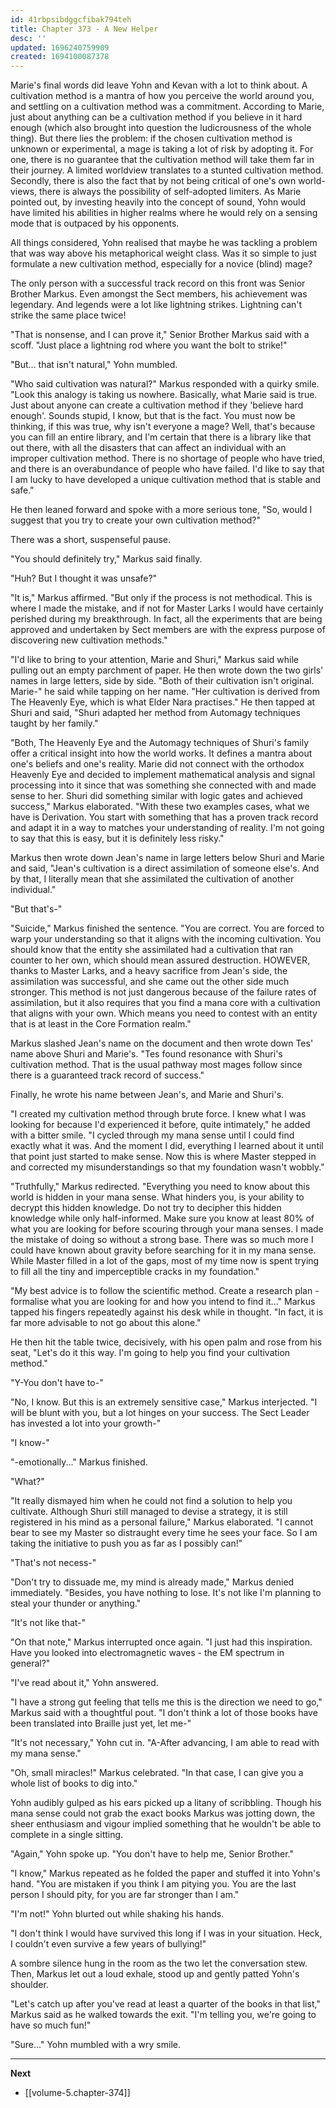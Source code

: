 ```yaml
---
id: 41rbpsibdggcfibak794teh
title: Chapter 373 - A New Helper
desc: ''
updated: 1696240759909
created: 1694100087378
---
```


Marie's final words did leave Yohn and Kevan with a lot to think about. A cultivation method is a mantra of how you perceive the world around you, and settling on a cultivation method was a commitment. According to Marie, just about anything can be a cultivation method if you believe in it hard enough (which also brought into question the ludicrousness of the whole thing). But there lies the problem: if the chosen cultivation method is unknown or experimental, a mage is taking a lot of risk by adopting it. For one, there is no guarantee that the cultivation method will take them far in their journey. A limited worldview translates to a stunted cultivation method. Secondly, there is also the fact that by not being critical of one's own world-views, there is always the possibility of self-adopted limiters. As Marie pointed out, by investing heavily into the concept of sound, Yohn would have limited his abilities in higher realms where he would rely on a sensing mode that is outpaced by his opponents.

All things considered, Yohn realised that maybe he was tackling a problem that was way above his metaphorical weight class. Was it so simple to just formulate a new cultivation method, especially for a novice (blind) mage?

The only person with a successful track record on this front was Senior Brother Markus. Even amongst the Sect members, his achievement was legendary. And legends were a lot like lightning strikes. Lightning can't strike the same place twice!

"That is nonsense, and I can prove it," Senior Brother Markus said with a scoff. "Just place a lightning rod where you want the bolt to strike!"

"But... that isn't natural," Yohn mumbled.

"Who said cultivation was natural?" Markus responded with a quirky smile. "Look this analogy is taking us nowhere. Basically, what Marie said is true. Just about anyone can create a cultivation method if they 'believe hard enough'. Sounds stupid, I know, but that is the fact. You must now be thinking, if this was true, why isn't everyone a mage? Well, that's because you can fill an entire library, and I'm certain that there is a library like that out there, with all the disasters that can affect an individual with an improper cultivation method. There is no shortage of people who have tried, and there is an overabundance of people who have failed. I'd like to say that I am lucky to have developed a unique cultivation method that is stable and safe."

He then leaned forward and spoke with a more serious tone, "So, would I suggest that you try to create your own cultivation method?"

There was a short, suspenseful pause.

"You should definitely try," Markus said finally.

"Huh? But I thought it was unsafe?"

"It is," Markus affirmed. "But only if the process is not methodical. This is where I made the mistake, and if not for Master Larks I would have certainly perished during my breakthrough. In fact, all the experiments that are being approved and undertaken by Sect members are with the express purpose of discovering new cultivation methods."

"I'd like to bring to your attention, Marie and Shuri," Markus said while pulling out an empty parchment of paper. He then wrote down the two girls' names in large letters, side by side. "Both of their cultivation isn't original. Marie-" he said while tapping on her name. "Her cultivation is derived from The Heavenly Eye, which is what Elder Nara practises." He then tapped at Shuri and said, "Shuri adapted her method from Automagy techniques taught by her family."

"Both, The Heavenly Eye and the Automagy techniques of Shuri's family offer a critical insight into how the world works. It defines a mantra about one's beliefs and one's reality. Marie did not connect with the orthodox Heavenly Eye and decided to implement mathematical analysis and signal processing into it since that was something she connected with and made sense to her. Shuri did something similar with logic gates and achieved success," Markus elaborated. "With these two examples cases, what we have is Derivation. You start with something that has a proven track record and adapt it in a way to matches your understanding of reality. I'm not going to say that this is easy, but it is definitely less risky."

Markus then wrote down Jean's name in large letters below Shuri and Marie and said, "Jean's cultivation is a direct assimilation of someone else's. And by that, I literally mean that she assimilated the cultivation of another individual."

"But that's-"

"Suicide," Markus finished the sentence. "You are correct. You are forced to warp your understanding so that it aligns with the incoming cultivation. You should know that the entity she assimilated had a cultivation that ran counter to her own, which should mean assured destruction. HOWEVER, thanks to Master Larks, and a heavy sacrifice from Jean's side, the assimilation was successful, and she came out the other side much stronger. This method is not just dangerous because of the failure rates of assimilation, but it also requires that you find a mana core with a cultivation that aligns with your own. Which means you need to contest with an entity that is at least in the Core Formation realm."

Markus slashed Jean's name on the document and then wrote down Tes' name above Shuri and Marie's. "Tes found resonance with Shuri's cultivation method. That is the usual pathway most mages follow since there is a guaranteed track record of success."

Finally, he wrote his name between Jean's, and Marie and Shuri's.

"I created my cultivation method through brute force. I knew what I was looking for because I'd experienced it before, quite intimately," he added with a bitter smile. "I cycled through my mana sense until I could find exactly what it was. And the moment I did, everything I learned about it until that point just started to make sense. Now this is where Master stepped in and corrected my misunderstandings so that my foundation wasn't wobbly."

"Truthfully," Markus redirected. "Everything you need to know about this world is hidden in your mana sense. What hinders you, is your ability to decrypt this hidden knowledge. Do not try to decipher this hidden knowledge while only half-informed. Make sure you know at least 80% of what you are looking for before scouring through your mana senses. I made the mistake of doing so without a strong base. There was so much more I could have known about gravity before searching for it in my mana sense. While Master filled in a lot of the gaps, most of my time now is spent trying to fill all the tiny and imperceptible cracks in my foundation."

"My best advice is to follow the scientific method. Create a research plan - formalise what you are looking for and how you intend to find it..." Markus tapped his fingers repeatedly against his desk while in thought. "In fact, it is far more advisable to not go about this alone."

He then hit the table twice, decisively, with his open palm and rose from his seat, "Let's do it this way. I'm going to help you find your cultivation method."

"Y-You don't have to-"

"No, I know. But this is an extremely sensitive case," Markus interjected. "I will be blunt with you, but a lot hinges on your success. The Sect Leader has invested a lot into your growth-"

"I know-"

"-emotionally..." Markus finished.

"What?"

"It really dismayed him when he could not find a solution to help you cultivate. Although Shuri still managed to devise a strategy, it is still registered in his mind as a personal failure," Markus elaborated. "I cannot bear to see my Master so distraught every time he sees your face. So I am taking the initiative to push you as far as I possibly can!"

"That's not necess-"

"Don't try to dissuade me, my mind is already made," Markus denied immediately. "Besides, you have nothing to lose. It's not like I'm planning to steal your thunder or anything."

"It's not like that-"

"On that note," Markus interrupted once again. "I just had this inspiration. Have you looked into electromagnetic waves - the EM spectrum in general?"

"I've read about it," Yohn answered.

"I have a strong gut feeling that tells me this is the direction we need to go," Markus said with a thoughtful pout. "I don't think a lot of those books have been translated into Braille just yet, let me-"

"It's not necessary," Yohn cut in. "A-After advancing, I am able to read with my mana sense."

"Oh, small miracles!" Markus celebrated. "In that case, I can give you a whole list of books to dig into."

Yohn audibly gulped as his ears picked up a litany of scribbling. Though his mana sense could not grab the exact books Markus was jotting down, the sheer enthusiasm and vigour implied something that he wouldn't be able to complete in a single sitting.

"Again," Yohn spoke up. "You don't have to help me, Senior Brother."

"I know," Markus repeated as he folded the paper and stuffed it into Yohn's hand. "You are mistaken if you think I am pitying you. You are the last person I should pity, for you are far stronger than I am."

"I'm not!" Yohn blurted out while shaking his hands.

"I don't think I would have survived this long if I was in your situation. Heck, I couldn't even survive a few years of bullying!"

A sombre silence hung in the room as the two let the conversation stew. Then, Markus let out a loud exhale, stood up and gently patted Yohn's shoulder.

"Let's catch up after you've read at least a quarter of the books in that list," Markus said as he walked towards the exit. "I'm telling you, we're going to have so much fun!"

"Sure..." Yohn mumbled with a wry smile.

____

**Next**
* [[volume-5.chapter-374]]
